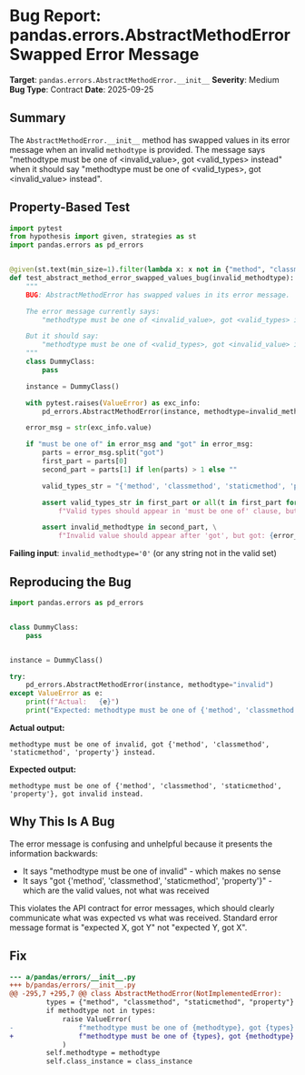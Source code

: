 # Bug Report: pandas.errors.AbstractMethodError Swapped Error Message

**Target**: `pandas.errors.AbstractMethodError.__init__`
**Severity**: Medium
**Bug Type**: Contract
**Date**: 2025-09-25

## Summary

The `AbstractMethodError.__init__` method has swapped values in its error message when an invalid `methodtype` is provided. The message says "methodtype must be one of <invalid_value>, got <valid_types> instead" when it should say "methodtype must be one of <valid_types>, got <invalid_value> instead".

## Property-Based Test

```python
import pytest
from hypothesis import given, strategies as st
import pandas.errors as pd_errors


@given(st.text(min_size=1).filter(lambda x: x not in {"method", "classmethod", "staticmethod", "property"}))
def test_abstract_method_error_swapped_values_bug(invalid_methodtype):
    """
    BUG: AbstractMethodError has swapped values in its error message.

    The error message currently says:
        "methodtype must be one of <invalid_value>, got <valid_types> instead."

    But it should say:
        "methodtype must be one of <valid_types>, got <invalid_value> instead."
    """
    class DummyClass:
        pass

    instance = DummyClass()

    with pytest.raises(ValueError) as exc_info:
        pd_errors.AbstractMethodError(instance, methodtype=invalid_methodtype)

    error_msg = str(exc_info.value)

    if "must be one of" in error_msg and "got" in error_msg:
        parts = error_msg.split("got")
        first_part = parts[0]
        second_part = parts[1] if len(parts) > 1 else ""

        valid_types_str = "{'method', 'classmethod', 'staticmethod', 'property'}"

        assert valid_types_str in first_part or all(t in first_part for t in ["method", "classmethod"]), \
            f"Valid types should appear in 'must be one of' clause, but got: {error_msg}"

        assert invalid_methodtype in second_part, \
            f"Invalid value should appear after 'got', but got: {error_msg}"
```

**Failing input**: `invalid_methodtype='0'` (or any string not in the valid set)

## Reproducing the Bug

```python
import pandas.errors as pd_errors


class DummyClass:
    pass


instance = DummyClass()

try:
    pd_errors.AbstractMethodError(instance, methodtype="invalid")
except ValueError as e:
    print(f"Actual:   {e}")
    print("Expected: methodtype must be one of {'method', 'classmethod', 'staticmethod', 'property'}, got invalid instead.")
```

**Actual output:**
```
methodtype must be one of invalid, got {'method', 'classmethod', 'staticmethod', 'property'} instead.
```

**Expected output:**
```
methodtype must be one of {'method', 'classmethod', 'staticmethod', 'property'}, got invalid instead.
```

## Why This Is A Bug

The error message is confusing and unhelpful because it presents the information backwards:
- It says "methodtype must be one of invalid" - which makes no sense
- It says "got {'method', 'classmethod', 'staticmethod', 'property'}" - which are the valid values, not what was received

This violates the API contract for error messages, which should clearly communicate what was expected vs what was received. Standard error message format is "expected X, got Y" not "expected Y, got X".

## Fix

```diff
--- a/pandas/errors/__init__.py
+++ b/pandas/errors/__init__.py
@@ -295,7 +295,7 @@ class AbstractMethodError(NotImplementedError):
         types = {"method", "classmethod", "staticmethod", "property"}
         if methodtype not in types:
             raise ValueError(
-                f"methodtype must be one of {methodtype}, got {types} instead."
+                f"methodtype must be one of {types}, got {methodtype} instead."
             )
         self.methodtype = methodtype
         self.class_instance = class_instance
```